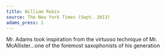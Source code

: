 ```yaml
---
title: William Robin
source: The New York Times (Sept. 2013)
adams_press: 1
---
```

Mr. Adams took inspiration from the virtuoso technique of Mr. McAllister...one of the foremost saxophonists of his generation